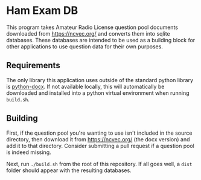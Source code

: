 # Ham Exam DB

This program takes Amateur Radio License question pool documents downloaded from https://ncvec.org/ and converts them into sqlite databases. These databases are intended to be used as a building block for other applications to use question data for their own purposes.

## Requirements

The only library this application uses outside of the standard python library is [python-docx](https://github.com/python-openxml/python-docx). If not available locally, this will automatically be downloaded and installed into a python virtual environment when running `build.sh`.

## Building

First, if the question pool you're wanting to use isn't included in the source directory, then download it from https://ncvec.org/ (the docx version) and add it to that directory. Consider submitting a pull request if a question pool is indeed missing.

Next, run `./build.sh` from the root of this repository. If all goes well, a `dist` folder should appear with the resulting databases.
